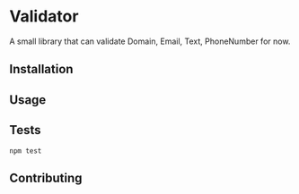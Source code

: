 Validator
=========

A small library that can validate Domain, Email, Text, PhoneNumber for now.

## Installation

## Usage


## Tests

  `npm test`

## Contributing

